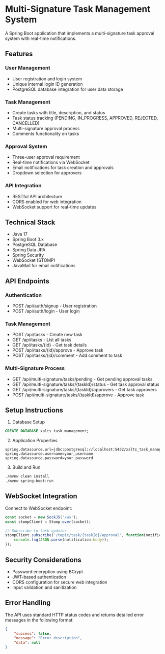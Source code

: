 # Multi-Signature Task Management System

A Spring Boot application that implements a multi-signature task approval system with real-time notifications.

## Features

### User Management
- User registration and login system
- Unique internal login ID generation
- PostgreSQL database integration for user data storage

### Task Management
- Create tasks with title, description, and status
- Task status tracking (PENDING, IN_PROGRESS, APPROVED, REJECTED, CANCELLED)
- Multi-signature approval process
- Comments functionality on tasks

### Approval System
- Three-user approval requirement
- Real-time notifications via WebSocket
- Email notifications for task creation and approvals
- Dropdown selection for approvers

### API Integration
- RESTful API architecture
- CORS enabled for web integration
- WebSocket support for real-time updates

## Technical Stack

- Java 17
- Spring Boot 3.x
- PostgreSQL Database
- Spring Data JPA
- Spring Security
- WebSocket (STOMP)
- JavaMail for email notifications

## API Endpoints

### Authentication
- POST /api/auth/signup - User registration
- POST /api/auth/login - User login

### Task Management
- POST /api/tasks - Create new task
- GET /api/tasks - List all tasks
- GET /api/tasks/{id} - Get task details
- POST /api/tasks/{id}/approve - Approve task
- POST /api/tasks/{id}/comment - Add comment to task

### Multi-Signature Process
- GET /api/multi-signature/tasks/pending - Get pending approval tasks
- GET /api/multi-signature/tasks/{taskId}/status - Get task approval status
- GET /api/multi-signature/tasks/{taskId}/approvers - Get task approvers
- POST /api/multi-signature/tasks/{taskId}/approve - Approve task

## Setup Instructions

1. Database Setup
```sql
CREATE DATABASE xalts_task_management;
```

2. Application Properties
```properties
spring.datasource.url=jdbc:postgresql://localhost:5432/xalts_task_management
spring.datasource.username=your_username
spring.datasource.password=your_password
```

3. Build and Run
```bash
./mvnw clean install
./mvnw spring-boot:run
```

## WebSocket Integration

Connect to WebSocket endpoint:
```javascript
const socket = new SockJS('/ws');
const stompClient = Stomp.over(socket);

// Subscribe to task updates
stompClient.subscribe('/topic/task/{taskId}/approval', function(notification) {
	console.log(JSON.parse(notification.body));
});
```

## Security Considerations

- Password encryption using BCrypt
- JWT-based authentication
- CORS configuration for secure web integration
- Input validation and sanitization

## Error Handling

The API uses standard HTTP status codes and returns detailed error messages in the following format:
```json
{
	"success": false,
	"message": "Error description",
	"data": null
}
```